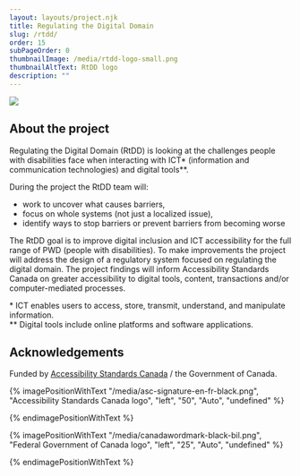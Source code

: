 ```yaml
---
layout: layouts/project.njk
title: Regulating the Digital Domain
slug: /rtdd/
order: 15
subPageOrder: 0
thumbnailImage: /media/rtdd-logo-small.png
thumbnailAltText: RtDD logo
description: ""
---
```

![](/media/rtdd-logo-small.png)

## A﻿bout the project

Regulating the Digital Domain (RtDD) is looking at the challenges people with disabilities face when interacting with ICT\* (information and communication technologies) and digital tools\**. 

During the project the RtDD team will:

* work to uncover what causes barriers, 
* focus on whole systems (not just a localized issue), 
* identify ways to stop barriers or prevent barriers from becoming worse 

The RtDD goal is to improve digital inclusion and ICT accessibility for the full range of PWD (people with disabilities). To make improvements the project will address the design of a regulatory system focused on regulating the digital domain. The project findings will inform Accessibility Standards Canada on greater accessibility to digital tools, content, transactions and/or computer-mediated processes.

\* ICT enables users to access, store, transmit, understand, and manipulate information. \
\*\* Digital tools include online platforms and software applications.

## Acknowledgements

Funded by [Accessibility Standards Canada](https://accessible.canada.ca/)  / the Government of Canada.

{% imagePositionWithText "/media/asc-signature-en-fr-black.png", "Accessibility Standards Canada logo", "left", "50", "Auto", "undefined" %}



{% endimagePositionWithText %}

{% imagePositionWithText "/media/canadawordmark-black-bil.png", "Federal Government of Canada logo", "left", "25", "Auto", "undefined" %}



{% endimagePositionWithText %}